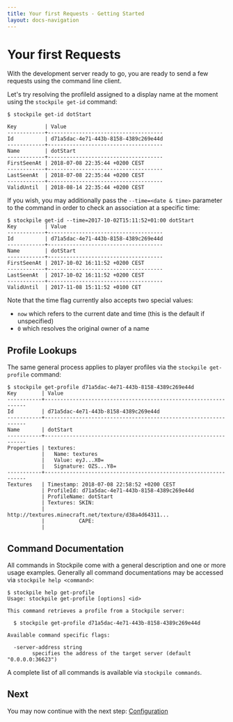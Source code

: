 ```yaml
---
title: Your first Requests - Getting Started
layout: docs-navigation
---
```


# Your first Requests

With the development server ready to go, you are ready to send a few requests
using the command line client.

Let's try resolving the profileId assigned to a display name at the moment using
the `stockpile get-id` command:

```
$ stockpile get-id dotStart

Key         | Value
------------+-------------------------------------
Id          | d71a5dac-4e71-443b-8158-4389c269e44d
------------+-------------------------------------
Name        | dotStart
------------+-------------------------------------
FirstSeenAt | 2018-07-08 22:35:44 +0200 CEST
------------+-------------------------------------
LastSeenAt  | 2018-07-08 22:35:44 +0200 CEST
------------+-------------------------------------
ValidUntil  | 2018-08-14 22:35:44 +0200 CEST
```

If you wish, you may additionally pass the `--time=<date & time>` parameter to
the command in order to check an association at a specific time:

```
$ stockpile get-id --time=2017-10-02T15:11:52+01:00 dotStart
Key         | Value
------------+-------------------------------------
Id          | d71a5dac-4e71-443b-8158-4389c269e44d
------------+-------------------------------------
Name        | dotStart
------------+-------------------------------------
FirstSeenAt | 2017-10-02 16:11:52 +0200 CEST
------------+-------------------------------------
LastSeenAt  | 2017-10-02 16:11:52 +0200 CEST
------------+-------------------------------------
ValidUntil  | 2017-11-08 15:11:52 +0100 CET
```

Note that the time flag currently also accepts two special values:

* `now` which refers to the current date and time (this is the default if
  unspecified)
* `0` which resolves the original owner of a name

## Profile Lookups

The same general process applies to player profiles via the
`stockpile get-profile` command:

```
$ stockpile get-profile d71a5dac-4e71-443b-8158-4389c269e44d
Key        | Value
-----------+----------------------------------------------------------------
Id         | d71a5dac-4e71-443b-8158-4389c269e44d
-----------+----------------------------------------------------------------
Name       | dotStart
-----------+----------------------------------------------------------------
Properties | textures:
           |   Name: textures
           |   Value: eyJ...X0=
           |   Signature: OZS...Y8=
-----------+----------------------------------------------------------------
Textures   | Timestamp: 2018-07-08 22:58:52 +0200 CEST
           | ProfileId: d71a5dac-4e71-443b-8158-4389c269e44d
           | ProfileName: dotStart
           | Textures: SKIN:
           |             http://textures.minecraft.net/texture/d38a4d64311...
           |           CAPE:
           |             
```

## Command Documentation

All commands in Stockpile come with a general description and one or more usage
examples. Generally all command documentations may be accessed via
`stockpile help <command>`:

```
$ stockpile help get-profile
Usage: stockpile get-profile [options] <id>

This command retrieves a profile from a Stockpile server:

  $ stockpile get-profile d71a5dac-4e71-443b-8158-4389c269e44d

Available command specific flags:

  -server-address string
    	specifies the address of the target server (default "0.0.0.0:36623")
```

A complete list of all commands is available via `stockpile commands`.

## Next

You may now continue with the next step:
[Configuration](configuration.html)
